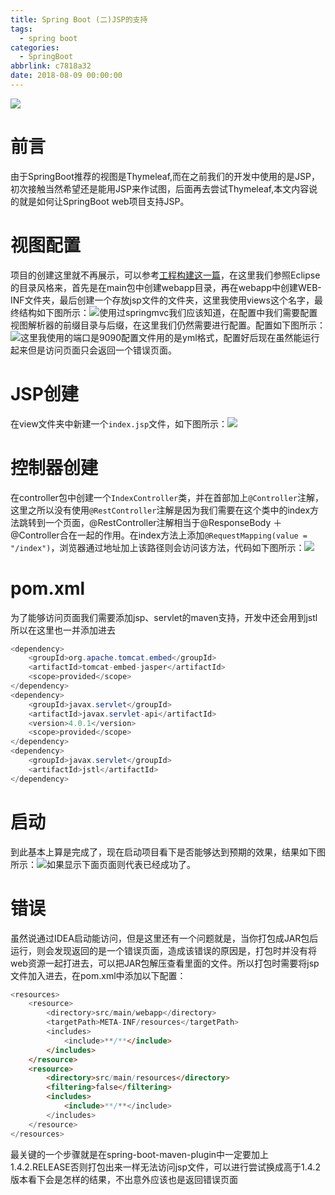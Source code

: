 ```yaml
---
title: Spring Boot (二)JSP的支持
tags:
  - spring boot
categories:
  - SpringBoot
abbrlink: c7818a32
date: 2018-08-09 00:00:00
---
```

![](https://i.loli.net/2018/08/09/5b6bf25825e3d.jpg)
# 前言
由于SpringBoot推荐的视图是Thymeleaf,而在之前我们的开发中使用的是JSP，初次接触当然希望还是能用JSP来作试图，后面再去尝试Thymeleaf,本文内容说的就是如何让SpringBoot web项目支持JSP。
# 视图配置
项目的创建这里就不再展示，可以参考[工程构建这一篇](https://cqjokers.top/note/2018/08/08/170f521.html)，在这里我们参照Eclipse的目录风格来，首先是在main包中创建webapp目录，再在webapp中创建WEB-INF文件夹，最后创建一个存放jsp文件的文件夹，这里我使用views这个名字，最终结构如下图所示：![](https://i.loli.net/2018/08/09/5b6bad376f1d1.png)使用过springmvc我们应该知道，在配置中我们需要配置视图解析器的前缀目录与后缀，在这里我们仍然需要进行配置。配置如下图所示：![](https://i.loli.net/2018/08/09/5b6bdf10628d5.png)这里我使用的端口是9090配置文件用的是yml格式，配置好后现在虽然能运行起来但是访问页面只会返回一个错误页面。
# JSP创建
在view文件夹中新建一个`index.jsp`文件，如下图所示<!--more-->：![](https://i.loli.net/2018/08/09/5b6be4a98ecec.png)
# 控制器创建
在controller包中创建一个`IndexController`类，并在首部加上`@Controller`注解，这里之所以没有使用`@RestController`注解是因为我们需要在这个类中的index方法跳转到一个页面，@RestController注解相当于@ResponseBody ＋ @Controller合在一起的作用。在index方法上添加`@RequestMapping(value = "/index")`，浏览器通过地址加上该路径则会访问该方法，代码如下图所示：![](https://i.loli.net/2018/08/09/5b6be6180f890.png)
# pom.xml
为了能够访问页面我们需要添加jsp、servlet的maven支持，开发中还会用到jstl所以在这里也一并添加进去
```java
<dependency>
	<groupId>org.apache.tomcat.embed</groupId>
	<artifactId>tomcat-embed-jasper</artifactId>
	<scope>provided</scope>
</dependency>
<dependency>
	<groupId>javax.servlet</groupId>
	<artifactId>javax.servlet-api</artifactId>
	<version>4.0.1</version>
	<scope>provided</scope>
</dependency>
<dependency>
	<groupId>javax.servlet</groupId>
	<artifactId>jstl</artifactId>
</dependency>
```
# 启动
到此基本上算是完成了，现在启动项目看下是否能够达到预期的效果，结果如下图所示：![](https://i.loli.net/2018/08/09/5b6be796c3d36.png)如果显示下面页面则代表已经成功了。
# 错误
虽然说通过IDEA启动能访问，但是这里还有一个问题就是，当你打包成JAR包后运行，则会发现返回的是一个错误页面，造成该错误的原因是，打包时并没有将web资源一起打进去，可以把JAR包解压查看里面的文件。所以打包时需要将jsp文件加入进去，在pom.xml中添加以下配置：
```JAVA
<resources>
	<resource>
		<directory>src/main/webapp</directory>
		<targetPath>META-INF/resources</targetPath>
		<includes>
			<include>**/**</include>
		</includes>
	</resource>
	<resource>
		<directory>src/main/resources</directory>
		<filtering>false</filtering>
		<includes>
			<include>**/**</include>
		</includes>
	</resource>
</resources>
```
最关键的一个步骤就是在spring-boot-maven-plugin中一定要加上 <version>1.4.2.RELEASE</version>否则打包出来一样无法访问jsp文件，可以进行尝试换成高于1.4.2版本看下会是怎样的结果，不出意外应该也是返回错误页面